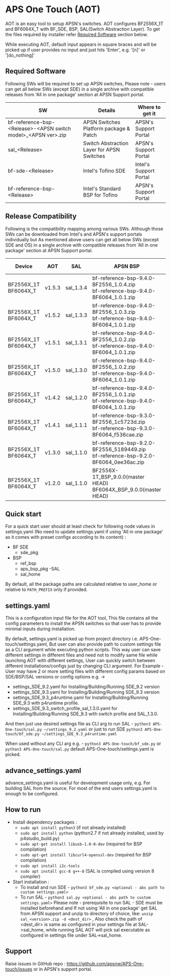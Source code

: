 # APS One Touch (AOT)

AOT is an easy tool to setup APSN's switches. AOT configures BF2556X_1T and BF6064X_T with BF_SDE, BSP, SAL(Switch Abstraction Layer).
To get the files required by installer refer [Required Software](#required-software) section below.

While executing AOT, default input appears in square braces and will be picked up if user provides no input and just hits 'Enter',
e.g. '[n]' or '[do_nothing]'

## Required Software
Following SWs will be required to set up APSN switches, 
Please note - users can get all below SWs (except SDE) in a single archive with compatible releases from 'All in one package' section at APSN Support portal. 

|SW|Details|Where to get it|
|---|---|---|
|bf-reference-bsp-&lt;Release>-&lt;APSN switch model>_&lt;APSN ver>.zip|APSN Switches Platform package & Patch|APSN's Support Portal|
|sal_&lt;Release>|Switch Abstraction Layer for APSN Switches|APSN's Support Portal|
|bf-sde-&lt;Release>|Intel's Tofino SDE|Intel's Support Portal|
|bf-reference-bsp-&lt;Release>|Intel's Standard BSP for Tofino|APSN's Support Portal|
 
## Release Compatibility 
Following is the compatibility mapping among various SWs. Although those SWs can be downloaded from Intel's and APSN's support portals individually
but As mentioned above users can get all below SWs (except SDE and OS) in a single archive with compatible releases from 'All in one package' section at APSN Support portal.

|Device|AOT|SAL|APSN BSP|SDE|Ref-BSP|OS (Recommended)|Kernel|
|---|---|---|---|---|---|---|---|
|BF2556X_1T<br>BF6064X_T|v1.5.3|sal_1.3.4|bf-reference-bsp-9.4.0-BF2556_1.0.4.zip<br>bf-reference-bsp-9.4.0-BF6064_1.0.1.zip|BF_SDE_9.5.0|bf-reference-bsp-9.5.0|Ubuntu Server 18.04.4 LTS|5.4.x
|BF2556X_1T<br>BF6064X_T|v1.5.2|sal_1.3.3|bf-reference-bsp-9.4.0-BF2556_1.0.3.zip<br>bf-reference-bsp-9.4.0-BF6064_1.0.1.zip|BF_SDE_9.5.0|bf-reference-bsp-9.5.0|Ubuntu Server 18.04.4 LTS|5.4.x
|BF2556X_1T<br>BF6064X_T|v1.5.1|sal_1.3.1|bf-reference-bsp-9.4.0-BF2556_1.0.2.zip<br>bf-reference-bsp-9.4.0-BF6064_1.0.1.zip|BF_SDE_9.4.0|bf-reference-bsp-9.4.0|Ubuntu Server 18.04.4 LTS|5.4.x
|BF2556X_1T<br>BF6064X_T|v1.5.0|sal_1.3.0|bf-reference-bsp-9.4.0-BF2556_1.0.2.zip<br>bf-reference-bsp-9.4.0-BF6064_1.0.1.zip|BF_SDE_9.4.0|bf-reference-bsp-9.4.0|Ubuntu Server 18.04.4 LTS|5.4.x
|BF2556X_1T<br>BF6064X_T|v1.4.2|sal_1.2.0|bf-reference-bsp-9.4.0-BF2556_1.0.1.zip<br>bf-reference-bsp-9.4.0-BF6064_1.0.1.zip|BF_SDE_9.4.0|bf-reference-bsp-9.4.0|Ubuntu Server 18.04.4 LTS|5.4.x
|BF2556X_1T<br>BF6064X_T|v1.4.1|sal_1.1.1|bf-reference-bsp-9.3.0-BF2556_1c5723d.zip<br>bf-reference-bsp-9.3.0-BF6064_f536cae.zip|BF_SDE_9.3.0|bf-reference-bsp-9.3.0|Ubuntu Server 18.04.4 LTS|5.4.x
|BF2556X_1T<br>BF6064X_T|v1.3.0|sal_1.1.0|bf-reference-bsp-9.2.0-BF2556_5189449.zip<br>bf-reference-bsp-9.2.0-BF6064_0ee36ac.zip|BF_SDE_9.2.0|bf-reference-bsp-9.2.0|Ubuntu Server 18.04.4 LTS|4.15.x
|BF2556X_1T<br>BF6064X_T|v1.2.0|sal_1.1.0|BF2556X-1T_BSP_9.0.0(master HEAD)<br>BF6064X_BSP_9.0.0(master HEAD)|BF_SDE_9.1<br>BF_SDE_9.2|NA|Ubuntu Server 18.04.4 LTS|4.15.x

## Quick start
For a quick start user should at least check for following node values in settings.yaml (No need to update settings.yaml if using 'All in one package' as it comes with preset configs according to its content) :
- BF SDE
  - sde_pkg 
- BSP 
  - ref_bsp
  - aps_bsp_pkg 
-SAL
  - sal_home

By default, all the package paths are calculated relative to user_home or relative to `PATH_PREFIX` only if provided.

## settings.yaml
This is a configuration input file for the AOT tool, This file contains all the config parameters to install the APSN switches so that user has to provide minimal inputs during installation.

By default, settings.yaml is picked up from project directory i.e. APS-One-touch/settings.yaml,
But user can also provide path to custom settings file as a CLI argument while executing python scripts. 
This way user can save different settings in different files and need not to modify same file while launching AOT with different settings, 
User can quickly switch between different installations/configs just by changing CLI argument.
For Example - User may have 2 or more setting files with different config params based on SDE/BSP/SAL versions or config options e.g. ->
- settings_SDE_9.2.yaml for Installing/Building/Running SDE_9.2 version
- settings_SDE_9.3.yaml for Installing/Building/Running SDE_9.3 version
- settings_SDE_9.3_p4runtime.yaml for Installing/Building/Running SDE_9.3 with p4runtime profile.
- settings_SDE_9.3_switch_profile_sal_1.3.0.yaml for Installing/Building/Running SDE_9.3 with switch profile and SAL_1.3.0.

And then just use desired settings file as CLI arg to run SAL - `python3 APS-One-touch/sal.py ~/settings_9.2.yaml` or just to run SDE `python3 APS-One-touch/bf_sde.py ~/settings_SDE_9.3_p4runtime.yaml`

When used without any CLI arg e.g. - `python3 APS-One-touch/bf_sde.py` or `python3 APS-One-touch/sal.py` default APS-One-touch/settings.yaml is picked.

## advance_settings.yaml
advance_settings.yaml is useful for development usage only, e.g. For building SAL from the source.
For most of the end users settings.yaml is enough to be configured.

## How to run

- Install dependency packages :
  - `sudo apt install python3` (if not already installed)
  - `sudo apt install python` (python2.7 if not already installed, used by p4studio_build.py)
  - `sudo apt-get install libusb-1.0-0-dev` (required for BSP compilation)
  - `sudo apt-get install libcurl4-openssl-dev` (required for BSP compilation)
  - `sudo apt install i2c-tools`
  - `sudo apt install gcc-8 g++-8` (SAL is compiled using version 8 compiler)
- Start installation :
  - To install and run SDE - `python3 bf_sde.py <optional - abs path to custom settings.yaml>`
  - To run SAL - `python3 sal.py <optional - abs path to custom settings.yaml>`
    Please note - prerequisite to run SAL - SDE must be installed beforehand and 
    If not using 'All in one package' get SAL from APSN support and unzip to directory of choice, 
    like: `unzip sal_<version>.zip -d <dest_dir>` , Also check the path of <dest_dir> is same as configured in your settings file at SAL->sal_home,
    while running SAL AOT will pick sal executable as configured in settings file under SAL->sal_home. 

## Support
Raise issues in GitHub repo : <https://github.com/apsnw/APS-One-touch/issues> or in APSN's support portal.
